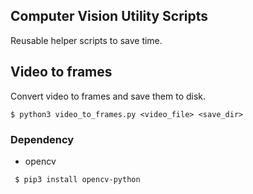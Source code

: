 ## Computer Vision Utility Scripts
Reusable helper scripts to save time.

## Video to frames

Convert video to frames and save them to disk.

``` $ python3 video_to_frames.py <video_file> <save_dir> ```

### Dependency
* opencv

`` $ pip3 install opencv-python``
